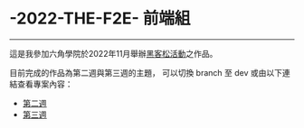 # -2022-THE-F2E- 前端組
----
這是我參加六角學院於2022年11月舉辦[黑客松活動](https://2022.thef2e.com/)之作品。

目前完成的作品為第二週與第三週的主題，
可以切換 branch 至 dev 或由以下連結查看專案內容：

+ [第二週](https://github.com/penspulse326/2022F2E/tree/dev/week2)
+ [第三週](https://github.com/penspulse326/2022F2E/tree/dev/week3)
